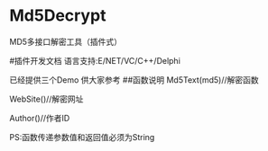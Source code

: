 # Md5Decrypt
MD5多接口解密工具（插件式）

#插件开发文档
语言支持:E/NET/VC/C++/Delphi

已经提供三个Demo 供大家参考
##函数说明
Md5Text(md5)//解密函数

WebSite()//解密网址

Author()//作者ID

PS:函数传递参数值和返回值必须为String
